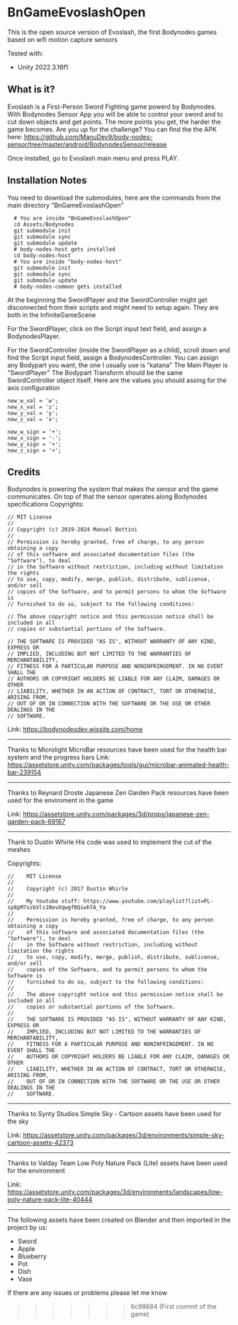 # BnGameEvoslashOpen
This is the open source version of Evoslash, the first Bodynodes games based on wifi motion capture sensors

Tested with:
- Unity 2022.3.16f1

## What is it?
Evoslash is a First-Person Sword Fighting game powerd by Bodynodes.
With Bodynodes Sensor App you will be able to control your sword and to cut down objects and get points.
The more points you get, the harder the game becomes. Are you up for the challenge? 
You can find the the APK here: https://github.com/ManuDev9/body-nodes-sensor/tree/master/android/BodynodesSensor/release

Once installed, go to Evoslash main menu and press PLAY.


## Installation Notes
You need to download the submodules, here are the commands from the main directory "BnGameEvoslashOpen"
        
      # You are inside "BnGameEvoslashOpen"
      cd Assets/Bodynodes
      git submodule init
      git submodule sync
      git submodule update
      # body-nodes-host gets installed
      cd body-nodes-host
      # You are inside "body-nodes-host"
      git submodule init
      git submodule sync
      git submodule update
      # body-nodes-common gets installed

At the beginning the SwordPlayer and the SwordController might get disconnected from their scripts and might need to setup again. They are both in the InfiniteGameScene

For the SwordPlayer, click on the Script input text field, and assign a BodynodesPlayer.

For the SwordController (inside the SwordPlayer as a child), scroll down and find the Script input field, assign a BodynodesController.
You can assign any Bodypart you want, the one I usually use is "katana"
The Main Player is "SwordPlayer"
The Bodypart Transform should be the same SwordController object itself.
Here are the values you should assing for the axis configuration

    new_w_val = 'w';
    new_x_val = 'z';
    new_y_val = 'y';
    new_z_val = 'x';

    new_w_sign = '+';
    new_x_sign = '-';
    new_y_sign = '+';
    new_z_sign = '+';


## Credits

Bodynodes is powering the system that makes the sensor and the game communicates. On top of that the sensor operates along Bodynodes specifications
Copyrights:

    // MIT License
    //
    // Copyright (c) 2019-2024 Manuel Bottini
    //
    // Permission is hereby granted, free of charge, to any person obtaining a copy
    // of this software and associated documentation files (the "Software"), to deal
    // in the Software without restriction, including without limitation the rights
    // to use, copy, modify, merge, publish, distribute, sublicense, and/or sell
    // copies of the Software, and to permit persons to whom the Software is
    // furnished to do so, subject to the following conditions:

    // The above copyright notice and this permission notice shall be included in all
    // copies or substantial portions of the Software.

    // THE SOFTWARE IS PROVIDED "AS IS", WITHOUT WARRANTY OF ANY KIND, EXPRESS OR
    // IMPLIED, INCLUDING BUT NOT LIMITED TO THE WARRANTIES OF MERCHANTABILITY,
    // FITNESS FOR A PARTICULAR PURPOSE AND NONINFRINGEMENT. IN NO EVENT SHALL THE
    // AUTHORS OR COPYRIGHT HOLDERS BE LIABLE FOR ANY CLAIM, DAMAGES OR OTHER
    // LIABILITY, WHETHER IN AN ACTION OF CONTRACT, TORT OR OTHERWISE, ARISING FROM,
    // OUT OF OR IN CONNECTION WITH THE SOFTWARE OR THE USE OR OTHER DEALINGS IN THE
    // SOFTWARE.

Link:
https://bodynodesdev.wixsite.com/home

-------------------------------

Thanks to Microlight
MicroBar resources have been used for the health bar system and the progress bars
Link:
https://assetstore.unity.com/packages/tools/gui/microbar-animated-health-bar-239154

-------------------------------

Thanks to Reynard Droste
Japanese Zen Garden Pack resources have been used for the enviroment in the game

Link:
https://assetstore.unity.com/packages/3d/props/japanese-zen-garden-pack-69167

-------------------------------

Thank to Dustin Whirle
His code was used to implement the cut of the meshes

Copyrights:

    //    MIT License
    //    
    //    Copyright (c) 2017 Dustin Whirle
    //    
    //    My Youtube stuff: https://www.youtube.com/playlist?list=PL-sp8pM7xzbVls1NovXqwgfBQiwhTA_Ya
    //    
    //    Permission is hereby granted, free of charge, to any person obtaining a copy
    //    of this software and associated documentation files (the "Software"), to deal
    //    in the Software without restriction, including without limitation the rights
    //    to use, copy, modify, merge, publish, distribute, sublicense, and/or sell
    //    copies of the Software, and to permit persons to whom the Software is
    //    furnished to do so, subject to the following conditions:
    //    
    //    The above copyright notice and this permission notice shall be included in all
    //    copies or substantial portions of the Software.
    //    
    //    THE SOFTWARE IS PROVIDED "AS IS", WITHOUT WARRANTY OF ANY KIND, EXPRESS OR
    //    IMPLIED, INCLUDING BUT NOT LIMITED TO THE WARRANTIES OF MERCHANTABILITY,
    //    FITNESS FOR A PARTICULAR PURPOSE AND NONINFRINGEMENT. IN NO EVENT SHALL THE
    //    AUTHORS OR COPYRIGHT HOLDERS BE LIABLE FOR ANY CLAIM, DAMAGES OR OTHER
    //    LIABILITY, WHETHER IN AN ACTION OF CONTRACT, TORT OR OTHERWISE, ARISING FROM,
    //    OUT OF OR IN CONNECTION WITH THE SOFTWARE OR THE USE OR OTHER DEALINGS IN THE
    //    SOFTWARE.

-------------------------------

Thanks to Synty Studios
Simple Sky - Cartoon assets have been used for the sky

Link:
https://assetstore.unity.com/packages/3d/environments/simple-sky-cartoon-assets-42373

-------------------------------

Thanks to Valday Team
Low Poly Nature Pack (Lite) assets have been used for the environment

Link:
https://assetstore.unity.com/packages/3d/environments/landscapes/low-poly-nature-pack-lite-40444

-------------------------------

The following assets have been created on Blender and then imported in the project by us:
- Sword
- Apple
- Blueberry
- Pot
- Dish
- Vase

If there are any issues or problems please let me know
>>>>>>> 6c98684 (First commit of the game)

